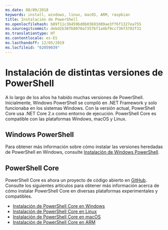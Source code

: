 ```yaml
---
ms.date: 08/09/2018
keywords: install, windows, linux, macOS, ARM, raspbian
title: Instalación de PowerShell
ms.openlocfilehash: b89f11c36459bd0b03693d89ae3ff6f1327ea755
ms.sourcegitcommit: debd2b38fb8070a7357bf1a4bf9cc736f3702f31
ms.translationtype: HT
ms.contentlocale: es-ES
ms.lasthandoff: 12/05/2019
ms.locfileid: "62059039"
---
```

# <a name="installing-various-versions-of-powershell"></a>Instalación de distintas versiones de PowerShell

A lo largo de los años ha habido muchas versiones de PowerShell. Inicialmente, Windows PowerShell se compiló en .NET Framework y solo funcionaba en los sistemas Windows. Con la versión actual, PowerShell Core usa .NET Core 2.x como entorno de ejecución. PowerShell Core es compatible con las plataformas Windows, macOS y Linux.

## <a name="windows-powershell"></a>Windows PowerShell

Para obtener más información sobre cómo instalar las versiones heredadas de PowerShell en Windows, consulte [Instalación de Windows PowerShell](installing-windows-powershell.md).

## <a name="powershell-core"></a>PowerShell Core

PowerShell Core es ahora un proyecto de código abierto en [GitHub](https://github.com/powershell/powershell).
Consulte los siguientes artículos para obtener más información acerca de cómo instalar PowerShell Core en diversas plataformas experimentales y compatibles.

- [Instalación de PowerShell Core en Windows](Installing-PowerShell-Core-on-Windows.md)
- [Instalación de PowerShell Core en Linux](Installing-PowerShell-Core-on-Linux.md)
- [Instalación de PowerShell Core en macOS](Installing-PowerShell-Core-on-macOS.md)
- [Instalación de PowerShell Core en ARM](PowerShell-Core-on-ARM.md)
